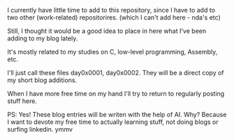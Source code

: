 I currently have little time to add to this repository, since I have to add to two other (work-related) repositorires.
(which I can't add here - nda's etc)

Still, I thought it would be a good idea to place in here what I've been adding to my blog lately.

It's mostly related to my studies on C, low-level programming, Assembly, etc.

I'll just call these files day0x0001, day0x0002.
They will be a direct copy of my short blog additions.

When I have more free time on my hand I'll try to return to regularly posting stuff here.

PS: Yes! These blog entries will be writen with the help of AI. Why? Because I want to devote my free time to actually learning stuff, not doing blogs or surfing linkedin. ymmv
